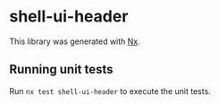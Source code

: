 # shell-ui-header

This library was generated with [Nx](https://nx.dev).

## Running unit tests

Run `nx test shell-ui-header` to execute the unit tests.

